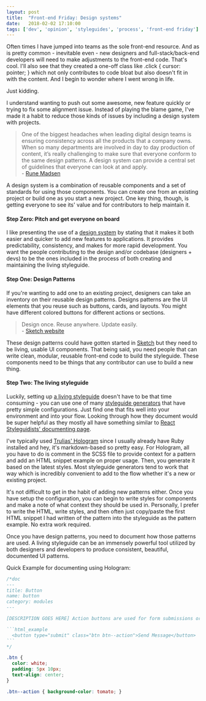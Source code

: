 ```yaml
---
layout: post
title:  "Front-end Friday: Design systems"
date:   2018-02-02 17:10:00
tags: ['dev', 'opinion', 'styleguides', 'process', 'front-end friday']
---
```


Often times I have jumped into teams as the sole front-end resource. And as is pretty common - inevitable even - new designers and full-stack/back-end developers will need to make adjustments to the front-end code. That's cool. I'll also see that they created a one-off class like <span class="code-inline">.click { cursor: pointer; }</span> which not only contributes to code bloat but also doesn't fit in with the content. And I begin to wonder where I went wrong in life.

Just kidding.

I understand wanting to push out some awesome, new feature quickly or trying to fix some alignment issue. Instead of playing the blame game, I've made it a habit to reduce those kinds of issues by including a design system with projects.

<blockquote>
One of the biggest headaches when leading digital design teams is ensuring consistency across all the products that a company owns. When so many departments are involved in day to day production of content, it’s really challenging to make sure that everyone conform to the same design patterns. A design system can provide a central set of guidelines that everyone can look at and apply. <br/>- <a href="https://runemadsen.com/talks/uxcampcph/" rel="noopener" target="_blank">Rune Madsen</a>
</blockquote>

A design system is a combination of reusable components and a set of standards for using those components. You can create one from an existing project or build one as you start a new project. One key thing, though, is getting everyone to see its' value and for contributors to help maintain it.

#### Step Zero: Pitch and get everyone on board

I like presenting the use of a <a href="http://bradfrost.com/blog/post/style-guide-driven-design-systems/" rel="noopener" target="_blank">design system</a> by stating that it makes it both easier and quicker to add new features to applications. It provides predictability, consistency, and makes for more rapid development. You want the people contributing to the design and/or codebase (designers + devs) to be the ones included in the process of both creating and maintaining the living styleguide.

#### Step One: Design Patterns

If you're wanting to add one to an existing project, designers can take an inventory on their reusable design patterns. Designs patterns are the UI elements that you reuse such as buttons, cards, and layouts. You might have different colored buttons for different actions or sections.

<blockquote>Design once. Reuse anywhere. Update easily.<br/> - <a href="https://www.sketchapp.com/" rel="noopener" target="_blank">Sketch website</a></blockquote>

These design patterns could have gotten started in <a href="https://www.sketchapp.com/" rel="noopener" target="_blank">Sketch</a> but they need to be living, usable UI components. That being said, you need people that can write clean, modular, reusable front-end code to build the styleguide. These components need to be things that any contributor can use to build a new thing. 

#### Step Two: The living styleguide

Luckily, setting up <a href="http://bradfrost.com/blog/post/style-guide-driven-design-systems/" rel="noopener" target="_blank">a living styleguide</a> doesn't have to be that time consuming - you can use one of many <a href="https://github.com/davidhund/styleguide-generators" rel="noopener" target="_blank">styleguide generators</a> that have pretty simple configurations. Just find one that fits well into your environment and into your flow. Looking through how they document would be super helpful as they mostly all have something similar to <a href="https://react-styleguidist.js.org/docs/documenting.html" rel="noopener" target="_blank">React Styleguidists' documenting page</a>.

I've typically used <a href="https://github.com/trulia/hologram" target="_blank" rel="noopener">Trulias' Hologram</a> since I usually already have Ruby installed and hey, it's markdown-based so pretty easy. For Hologram, all you have to do is comment in the SCSS file to provide context for a pattern and add an HTML snippet example on proper usage. Then, you generate it based on the latest styles. Most styleguide generators tend to work that way which is incredibly convenient to add to the flow whether it's a new or existing project.

It's not difficult to get in the habit of adding new patterns either. Once you have setup the configuration, you can begin to write styles for components and make a note of what context they should be used in. Personally, I prefer to write the HTML, write styles, and then often just copy/paste the first HTML snippet I had written of the pattern into the styleguide as the pattern example. No extra work required.

Once you have design patterns, you need to document how those patterns are used. A living styleguide can be an immensely powerful tool utilized by both designers and developers to produce consistent, beautiful, documented UI patterns.

Quick Example for documenting using Hologram:

````CSS
/*doc
---
title: Button
name: button
category: modules
---

[DESCRIPTION GOES HERE] Action buttons are used for form submissions or something....

```html_example
  <button type="submit" class="btn btn--action">Send Message</button>
```
*/

.btn {
  color: white;
  padding: 5px 10px;
  text-align: center;
}

.btn--action { background-color: tomato; }
````